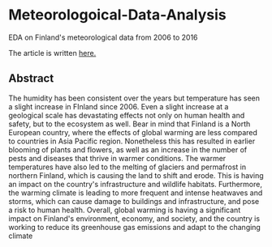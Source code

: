 # Meteorologoical-Data-Analysis
EDA on Finland's meteorological data from 2006 to 2016

The article is written [here.](https://abuzar.hashnode.dev/exploratory-data-analysis-on-meteorological-data)

## Abstract

The humidity has been consistent over the years but temperature has seen a slight increase in FInland since 2006. Even a slight increase at a geological scale has devastating effects not only on human health and safety, but to the ecosystem as well. Bear in mind that Finland is a North European country, where the effects of global warming are less compared to countries in Asia Pacific region. Nonetheless this has resulted in earlier blooming of plants and flowers, as well as an increase in the number of pests and diseases that thrive in warmer conditions. The warmer temperatures have also led to the melting of glaciers and permafrost in northern Finland, which is causing the land to shift and erode. This is having an impact on the country's infrastructure and wildlife habitats. Furthermore, the warming climate is leading to more frequent and intense heatwaves and storms, which can cause damage to buildings and infrastructure, and pose a risk to human health. Overall, global warming is having a significant impact on Finland's environment, economy, and society, and the country is working to reduce its greenhouse gas emissions and adapt to the changing climate

